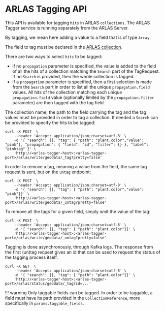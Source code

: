 # ARLAS Tagging API

This API is available for tagging `hits` in ARLAS `collections`. The ARLAS Tagger service is running separately from the ARLAS Server.

By tagging, we mean here adding a value to a field that is of type `Array`.

The field to tag must be declared in the [ARLAS collection](arlas-collection-model#model).

There are two ways to select `hits` to be tagged:
- if no `propagation` parameter is specified, the value is added to the field of all the hits of a collection matching 
the `Search` part of the TagRequest. If no `Search` is provided, then the whole collection is tagged.
- if a `propagation` parameter is specified, then a first selection is made from the `Search` part in order to list all 
the unique `propagation.field` values. All hits of the collection matching each unique `propagation.field` value 
(optionally limited by the `propagation.filter` parameter) are then tagged with the tag field. 

The collection name, the path to the field carrying the tag and the tag values must be provided in order to tag a collection. 
If needed a `Search` can be provided to specify the hits to be tagged:

```shell
curl -X POST  \
    --header 'Accept: application/json;charset=utf-8' \
    -d '{ "search": {}, "tag": { "path": "plant.color","value": "pink"}, "propagation": { "field": "id", "filter": {} }, "label": "pinktag" }' \
    'http://<arlas-tagger-host>:<arlas-tagger-port>/arlas/write/geodata/_tag?pretty=false'
```


In order to remove a tag, meaning a value from the field, the same tag request is sent, but on the `untag` endpoint:
```shell
curl -X POST  \
    --header 'Accept: application/json;charset=utf-8' \
    -d '{ "search": {}, "tag": { "path": "plant.color","value": "pink"}}' \
    'http://<arlas-tagger-host>:<arlas-tagger-port>/arlas/write/geodata/_untag?pretty=false'
```


To remove all the tags for a given field, simply omit the value of the tag:
```shell
curl -X POST  \
    --header 'Accept: application/json;charset=utf-8' \
    -d '{ "search": {}, "tag": { "path": "plant.color"}}' \
    'http://<arlas-tagger-host>:<arlas-tagger-port>/arlas/write/geodata/_untag?pretty=false'
```


Tagging is done asynchronously, through Kafka logs. The response from the first (un)tag request gives an id 
that can be used to request the status of the tagging process itself. 
```shell
curl -X GET  \
    --header 'Accept: application/json;charset=utf-8' \
    -d '{ "search": {}, "tag": { "path": "plant.color"}}' \
    'http://<arlas-tagger-host>:<arlas-tagger-port>/arlas/status/geodata/_tag?id=...'
```


!!! warning
    Only taggable fields can be tagged. In order to be taggable, a field must have its path provided in the `CollectionReference`, more specifically in `params.taggable_fields`.
